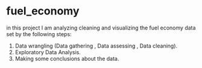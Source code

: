 # fuel_economy
in this project I am analyzing cleaning and visualizing the fuel economy data set by the following steps:
1. Data wrangling (Data gathering , Data assessing , Data cleaning).
2. Exploratory Data Analysis.
3. Making some conclusions about the data.
